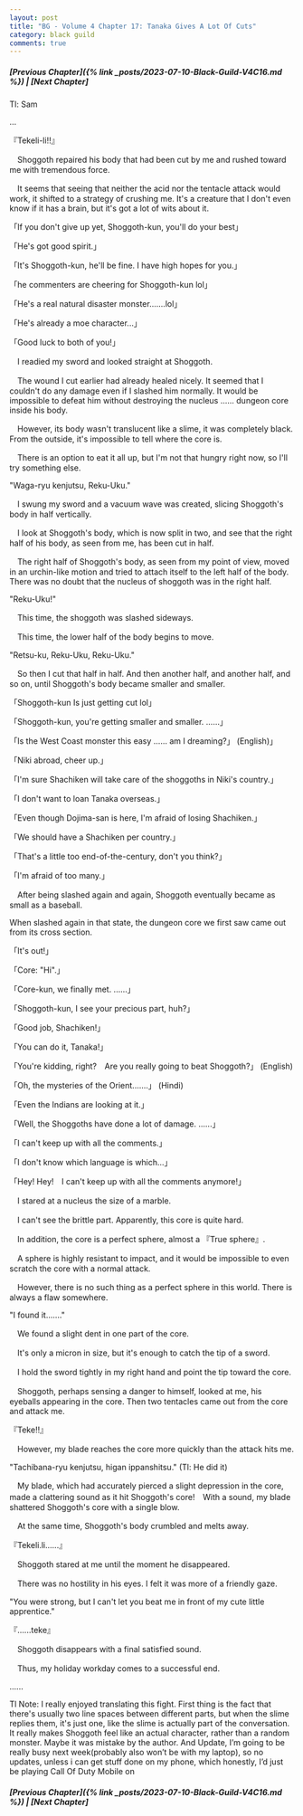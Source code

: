 ```yaml
---
layout: post
title: "BG - Volume 4 Chapter 17: Tanaka Gives A Lot Of Cuts"
category: black guild
comments: true
---
```


##### [Previous Chapter]({% link _posts/2023-07-10-Black-Guild-V4C16.md %}) \| [Next Chapter]


Tl: Sam


…


『Tekeli-li‼︎』


　Shoggoth repaired his body that had been cut by me and rushed toward me with tremendous force.

　It seems that seeing that neither the acid nor the tentacle attack would work, it shifted to a strategy of crushing me. It's a creature that I don't even know if it has a brain, but it's got a lot of wits about it.


「If you don't give up yet, Shoggoth-kun, you'll do your best」
<!--more-->   
「He's got good spirit.」

「It's Shoggoth-kun, he'll be fine. I have high hopes for you.」

「he commenters are cheering for Shoggoth-kun lol」

「He's a real natural disaster monster.......lol」

「He's already a moe character...」

「Good luck to both of you!」


　I readied my sword and looked straight at Shoggoth.

　The wound I cut earlier had already healed nicely. It seemed that I couldn't do any damage even if I slashed him normally. It would be impossible to defeat him without destroying the nucleus ...... dungeon core inside his body.


　However, its body wasn't translucent like a slime, it was completely black. From the outside, it's impossible to tell where the core is.

　There is an option to eat it all up, but I'm not that hungry right now, so I'll try something else.


"Waga-ryu kenjutsu, Reku-Uku."


　I swung my sword and a vacuum wave was created, slicing Shoggoth's body in half vertically.

　I look at Shoggoth's body, which is now split in two, and see that the right half of his body, as seen from me, has been cut in half.

　The right half of Shoggoth's body, as seen from my point of view, moved in an urchin-like motion and tried to attach itself to the left half of the body. There was no doubt that the nucleus of shoggoth was in the right half.


"Reku-Uku!"


　This time, the shoggoth was slashed sideways.

　This time, the lower half of the body begins to move.


"Retsu-ku, Reku-Uku, Reku-Uku."


　So then I cut that half in half. And then another half, and another half, and so on, until Shoggoth's body became smaller and smaller.


「Shoggoth-kun Is just getting cut lol」

「Shoggoth-kun, you're getting smaller and smaller. ......」

「Is the West Coast monster this easy ...... am I dreaming?」 (English)」

「Niki abroad, cheer up.」

「I'm sure Shachiken will take care of the shoggoths in Niki's country.」

「I don't want to loan Tanaka overseas.」

「Even though Dojima-san is here, I'm afraid of losing Shachiken.」

「We should have a Shachiken per country.」

「That's a little too end-of-the-century, don't you think?」

「I'm afraid of too many.」


　After being slashed again and again, Shoggoth eventually became as small as a baseball.

When slashed again in that state, the dungeon core we first saw came out from its cross section.


「It's out!」

「Core: "Hi".」

「Core-kun, we finally met. ......」

「Shoggoth-kun, I see your precious part, huh?」

「Good job, Shachiken!」

「You can do it, Tanaka!」

「You're kidding, right?　Are you really going to beat Shoggoth?」 (English)

「Oh, the mysteries of the Orient.......」 (Hindi)

「Even the Indians are looking at it.」

「Well, the Shoggoths have done a lot of damage. ......」

「I can't keep up with all the comments.」

「I don't know which language is which...」

「Hey! Hey!　I can't keep up with all the comments anymore!」


　I stared at a nucleus the size of a marble.

　I can't see the brittle part. Apparently, this core is quite hard.


　In addition, the core is a perfect sphere, almost a 『True sphere』.

　A sphere is highly resistant to impact, and it would be impossible to even scratch the core with a normal attack.


　However, there is no such thing as a perfect sphere in this world. There is always a flaw somewhere.


"I found it......."


　We found a slight dent in one part of the core.

　It's only a micron in size, but it's enough to catch the tip of a sword.


　I hold the sword tightly in my right hand and point the tip toward the core.

　Shoggoth, perhaps sensing a danger to himself, looked at me, his eyeballs appearing in the core. Then two tentacles came out from the core and attack me.


『Teke‼︎』


　However, my blade reaches the core more quickly than the attack hits me.


"Tachibana-ryu kenjutsu, higan ippanshitsu." (Tl: He did it)


　My blade, which had accurately pierced a slight depression in the core, made a clattering sound as it hit Shoggoth's core!　With a sound, my blade shattered Shoggoth's core with a single blow.

　At the same time, Shoggoth's body crumbled and melts away.


『Tekeli.li......』


　Shoggoth stared at me until the moment he disappeared.

　There was no hostility in his eyes. I felt it was more of a friendly gaze.


"You were strong, but I can't let you beat me in front of my cute little apprentice."

『......teke』


　Shoggoth disappears with a final satisfied sound.

　Thus, my holiday workday comes to a successful end.



......


Tl Note: I really enjoyed translating this fight. First thing is the fact that there's usually two line spaces between different parts, but when the slime replies them, it's just one, like the slime is actually part of the conversation. It really makes Shoggoth feel like an actual character, rather than a random monster. Maybe it was mistake by the author. And Update, I’m going to be really busy next week(probably also won’t be with my laptop), so no updates, unless i can get stuff done on my phone, which honestly, I’d just be playing Call Of Duty Mobile on





##### [Previous Chapter]({% link _posts/2023-07-10-Black-Guild-V4C16.md %}) \| [Next Chapter]